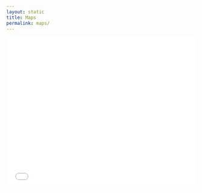 ```yaml
---
layout: static
title: Maps
permalink: maps/
---
```


<iframe src="//player.vimeo.com/video/87262364?portrait=0&title=0&badge=0&byline=0" width="100%" height="400" frameborder="0" webkitallowfullscreen mozallowfullscreen allowfullscreen></iframe>
